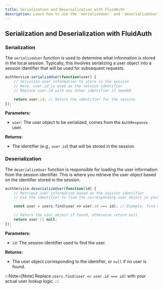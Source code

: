 ```yaml
---
title: Serialization and Deserialization with FluidAuth
description: Learn how to use the `serializeUser` and `deserializeUser` functions with FluidAuth to manage user sessions efficiently. This guide provides implementation details and example code for storing and retrieving user information in the session.
---
```


## Serialization and Deserialization with FluidAuth

### Serialization

The `serializeUser` function is used to determine what information is stored in the local session. Typically, this involves serializing a user object into a session identifier that will be used for subsequent requests.

```ts
authService.serializeUser(function(user) {
    // Serialize user information to store in the session
    // Here, user.id is used as the session identifier
    // Replace user.id with any other identifier if needed

    return user.id; // Return the identifier for the session
});
```

**Parameters:**

- `user`: The user object to be serialized, comes from the `AuthResponse` user.

**Returns:**

- The identifier (e.g., `user.id`) that will be stored in the session.

### Deserialization

The `deserializeUser` function is responsible for loading the user information from the session identifier. This is where you retrieve the user object based on the identifier stored in the session.

```ts
authService.deserializeUser(function(id) {
    // Retrieve user information based on the session identifier
    // Use the identifier to find the corresponding user object in your database or user store

    const user = users.find(user => user.id === id); // Example: find user by ID

    // Return the user object if found, otherwise return null
    return user || null;
});
```

**Parameters:**

- `id`: The session identifier used to find the user.

**Returns:**

- The user object corresponding to the identifier, or `null` if no user is found.

  
:::Note=[Note]
 Replace `users.find(user => user.id === id)` with your actual user lookup logic.
:::

